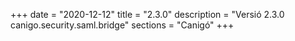 +++
date        = "2020-12-12"
title       = "2.3.0"
description = "Versió 2.3.0 canigo.security.saml.bridge"
sections    = "Canigó"
+++